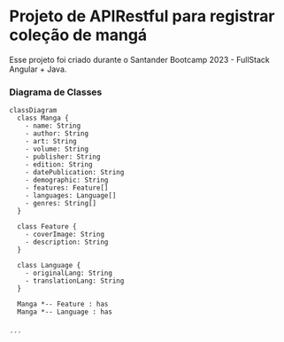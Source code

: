 # Projeto de APIRestful para registrar coleção de mangá

Esse projeto foi criado durante o Santander Bootcamp 2023 - FullStack Angular + Java.

### Diagrama de Classes

```mermaid
classDiagram
  class Manga {
    - name: String
    - author: String
    - art: String
    - volume: String
    - publisher: String
    - edition: String
    - datePublication: String
    - demographic: String
    - features: Feature[]
    - languages: Language[]
    - genres: String[]
  }

  class Feature {
    - coverImage: String
    - description: String
  }

  class Language {
    - originalLang: String
    - translationLang: String
  }

  Manga *-- Feature : has
  Manga *-- Language : has


´´´
